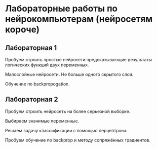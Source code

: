 # Лабораторные работы по нейрокомпьютерам (нейросетям короче)

## Лабораторная 1

Пробуем строить простые нейросети предсказывающие результаты логических функций двух переменных.

Малослойные нейросети. Не больше одного скрытого слоя.

Обучение по backpropogation.

## Лабораторная 2

Пробуем строить нейросеть на более серьезной выборке.

Выбираем значимые переменные.

Решаем задачу классификации с помощью перцептрона.

Пробуем обучение по backprop и методу сопряжённых градиентов.